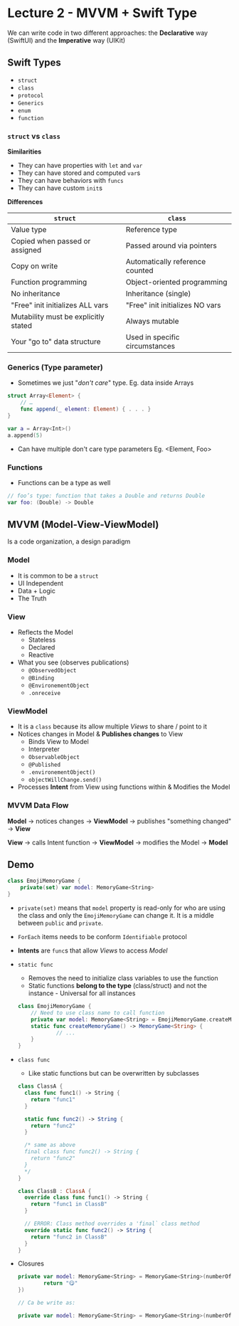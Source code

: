 # Lecture 2 - MVVM + Swift Type

We can write code in two different approaches: the **Declarative** way (SwiftUI) and the **Imperative** way (UIKit)

## Swift Types

- `struct`
- `class`
- `protocol`
- `Generics`
- `enum`
- `function`

### `struct` vs `class`

**Similarities**

- They can have properties with `let` and `var`
- They can have stored and computed `var`s
- They can have behaviors with `funcs`
- They can have custom `init`s

**Differences**

| `struct`                             | `class`                         |
|--------------------------------------|---------------------------------|
| Value type                           | Reference type                  |
| Copied when passed or assigned       | Passed around via pointers      |
| Copy on write                        | Automatically reference counted |
| Function programming                 | Object-oriented programming     |
| No inheritance                       | Inheritance (single)            |
| "Free" init initializes ALL vars     | "Free" init initializes NO vars |
| Mutability must be explicitly stated | Always mutable                  |
| Your "go to" data structure          | Used in specific circumstances  |

### Generics (Type parameter)

- Sometimes we just "*don't care*" type. Eg. data inside Arrays

```swift
struct Array<Element> {
	// …
	func append(_ element: Element) { . . . }
}

var a = Array<Int>()
a.append(5)
```

- Can have multiple don't care type parameters Eg. <Element, Foo>

 ### Functions

- Functions can be a type as well

```swift
// foo’s type: function that takes a Double and returns Double
var foo: (Double) -> Double
```

## MVVM (Model-View-ViewModel)

Is a code organization, a design paradigm

### Model

- It is common to be a `struct`
- UI Independent
- Data + Logic
- The Truth

### View

- Reflects the Model
    - Stateless
    - Declared
    - Reactive
- What you see (observes publications)
    - `@ObservedObject`
    - `@Binding`
    - `@EnvironementObject`
    - `.onreceive`

### ViewModel

- It is a `class` because its allow multiple *Views* to share / point to it
- Notices changes in Model & **Publishes changes** to View
    - Binds View to Model
    - Interpreter
    - `ObservableObject`
    - `@Published`
    - `.environementObject()`
    - `objectWillChange.send()`
- Processes **Intent** from View using functions within & Modifies the Model

### MVVM Data Flow

**Model** → notices changes → **ViewModel** → publishes "something changed" → **View**

**View** → calls Intent function → **ViewModel** → modifies the Model → **Model**

## Demo

```swift
class EmojiMemoryGame {
    private(set) var model: MemoryGame<String>
}
```

- `private(set)` means that `model` property is read-only for who are using the class and only the `EmojiMemoryGame` can change it. It is a middle between `public` and `private`.
- `ForEach` items needs to be conform `Identifiable` protocol
- **Intents** are `func`s that allow *Views* to access *Model*
- `static func`
    - Removes the need to initialize class variables to use the function
    - Static functions **belong to the type** (class/struct) and not the instance - Universal for all instances

    ```swift
    class EmojiMemoryGame {
      	// Need to use class name to call function
      	private var model: MemoryGame<String> = EmojiMemoryGame.createMemoryGame()
        static func createMemoryGame() -> MemoryGame<String> {
    			// ...
        }
    }
    ```

- `class func`
    - Like static functions but can be overwritten by subclasses

    ```swift
    class ClassA {
      class func func1() -> String {
        return "func1"
      }

      static func func2() -> String {
        return "func2"
      }

      /* same as above
      final class func func2() -> String {
        return "func2"
      }
      */
    }

    class ClassB : ClassA {
      override class func func1() -> String {
        return "func1 in ClassB"
      }

      // ERROR: Class method overrides a 'final` class method
      override static func func2() -> String {
        return "func2 in ClassB"
      }
    }
    ```

- Closures

    ```swift
    private var model: MemoryGame<String> = MemoryGame<String>(numberOfPairs: 2, cardContentFactory: { (pairIndex: Int) -> String in
    		return "😋"
    })

    // Ca be write as:

    private var model: MemoryGame<String> = MemoryGame<String>(numberOfPairs: 2) { _ in "😋" }
    ```
